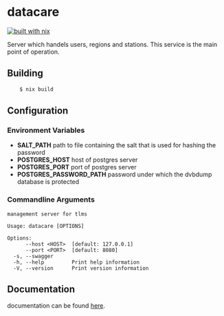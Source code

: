 # datacare

[![built with nix](https://builtwithnix.org/badge.svg)](https://builtwithnix.org)

Server which handels users, regions and stations. This service is the main point of operation.

## Building

```bash
    $ nix build
```

## Configuration

### Environment Variables

- **SALT_PATH** path to file containing the salt that is used for hashing the password
- **POSTGRES_HOST** host of postgres server
- **POSTGRES_PORT** port of postgres server
- **POSTGRES_PASSWORD_PATH** password under which the dvbdump database is protected

### Commandline Arguments

```
management server for tlms

Usage: datacare [OPTIONS]

Options:
      --host <HOST>  [default: 127.0.0.1]
      --port <PORT>  [default: 8080]
  -s, --swagger
  -h, --help         Print help information
  -V, --version      Print version information
```

## Documentation 

documentation can be found [here](https://docs.dvb.solutions/chapter_2_2_user_api.html).
